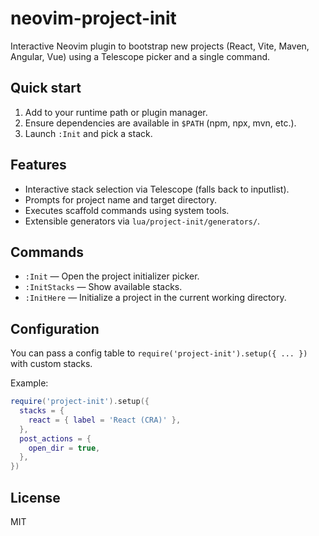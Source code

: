 neovim-project-init
====================

Interactive Neovim plugin to bootstrap new projects (React, Vite, Maven, Angular, Vue) using a Telescope picker and a single command.

Quick start
-----------

1. Add to your runtime path or plugin manager.
2. Ensure dependencies are available in `$PATH` (npm, npx, mvn, etc.).
3. Launch `:Init` and pick a stack.

Features
--------

- Interactive stack selection via Telescope (falls back to inputlist).
- Prompts for project name and target directory.
- Executes scaffold commands using system tools.
- Extensible generators via `lua/project-init/generators/`.

Commands
--------

- `:Init` — Open the project initializer picker.
- `:InitStacks` — Show available stacks.
- `:InitHere` — Initialize a project in the current working directory.

Configuration
-------------

You can pass a config table to `require('project-init').setup({ ... })` with custom stacks.

Example:

```lua
require('project-init').setup({
  stacks = {
    react = { label = 'React (CRA)' },
  },
  post_actions = {
    open_dir = true,
  },
})
```

License
-------

MIT


